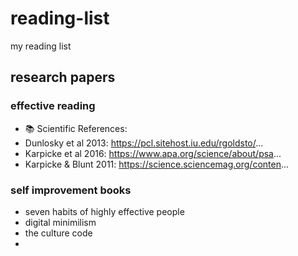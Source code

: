 # reading-list
my reading list 
## research papers
### effective reading
* 📚 Scientific References:
* Dunlosky et al 2013: https://pcl.sitehost.iu.edu/rgoldsto/... 
* Karpicke et al 2016: https://www.apa.org/science/about/psa...
* Karpicke & Blunt 2011: https://science.sciencemag.org/conten...
### self improvement books
* seven habits of highly effective people
* digital minimilism
* the  culture code
* 
